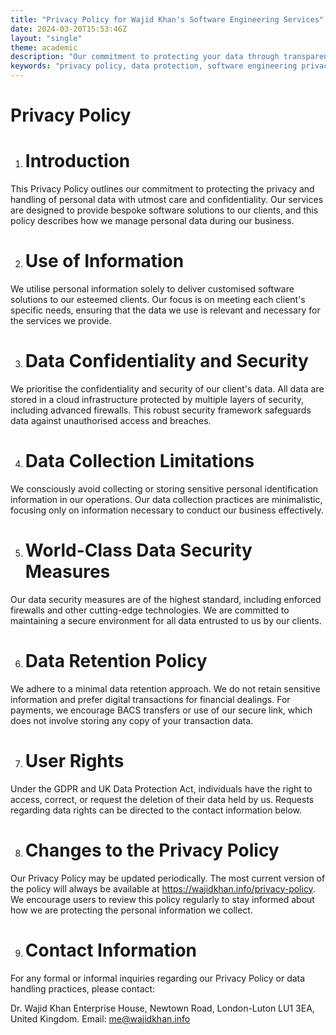 ```yaml
---
title: "Privacy Policy for Wajid Khan's Software Engineering Services"
date: 2024-03-20T15:53:46Z
layout: "single"
theme: academic
description: "Our commitment to protecting your data through transparent privacy practices in our software engineering and AI digital marketing services."
keywords: "privacy policy, data protection, software engineering privacy, AI marketing security"
---
```



# Privacy Policy 

1. # Introduction

This Privacy Policy outlines our commitment to protecting the privacy and handling of personal data with utmost care and confidentiality. Our services are designed to provide bespoke software solutions to our clients, and this policy describes how we manage personal data during our business.

2. # Use of Information

We utilise personal information solely to deliver customised software solutions to our esteemed clients. Our focus is on meeting each client's specific needs, ensuring that the data we use is relevant and necessary for the services we provide.

3. # Data Confidentiality and Security

We prioritise the confidentiality and security of our client's data. All data are stored in a cloud infrastructure protected by multiple layers of security, including advanced firewalls. This robust security framework safeguards data against unauthorised access and breaches.

4. # Data Collection Limitations

We consciously avoid collecting or storing sensitive personal identification information in our operations. Our data collection practices are minimalistic, focusing only on information necessary to conduct our business effectively.

5. # World-Class Data Security Measures

Our data security measures are of the highest standard, including enforced firewalls and other cutting-edge technologies. We are committed to maintaining a secure environment for all data entrusted to us by our clients.

6. # Data Retention Policy

We adhere to a minimal data retention approach. We do not retain sensitive information and prefer digital transactions for financial dealings. For payments, we encourage BACS transfers or use of our secure link, which does not involve storing any copy of your transaction data.

7. # User Rights

Under the GDPR and UK Data Protection Act, individuals have the right to access, correct, or request the deletion of their data held by us. Requests regarding data rights can be directed to the contact information below.

8. # Changes to the Privacy Policy

Our Privacy Policy may be updated periodically. The most current version of the policy will always be available at https://wajidkhan.info/privacy-policy. We encourage users to review this policy regularly to stay informed about how we are protecting the personal information we collect.

9. # Contact Information

For any formal or informal inquiries regarding our Privacy Policy or data handling practices, please contact:

Dr. Wajid Khan
Enterprise House, Newtown Road,
London-Luton LU1 3EA, United Kingdom.
Email: me@wajidkhan.info
